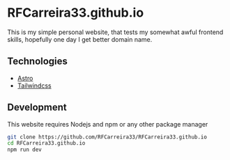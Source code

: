 # RFCarreira33.github.io

This is my simple personal website, that tests my somewhat awful frontend skills, hopefully one day I get better domain name.

## Technologies

- [Astro](https://astro.build/)
- [Tailwindcss](https://tailwindcss.com/)

## Development

This website requires Nodejs and npm or any other package manager

```sh
git clone https://github.com/RFCarreira33/RFCarreira33.github.io
cd RFCarreira33.github.io
npm run dev
```
